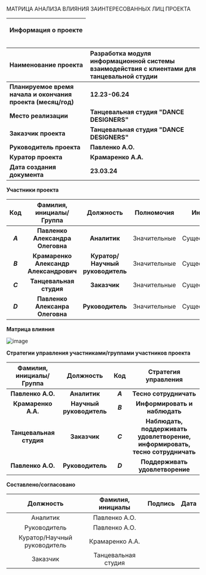 МАТРИЦА АНАЛИЗА ВЛИЯНИЯ ЗАИНТЕРЕСОВАННЫХ ЛИЦ ПРОЕКТА

|<p>**Информация о проекте**</p><p></p><p></p>|
| :-: |

|**Наименование проекта**|**Разработка модуля информационной системы взаимодействия с клиентами для танцевальной студии**|
| :- | :- |
|**Планируемое время начала и окончания проекта (месяц/год)**|**12.23-06.24**|
|**Место реализации**|**Танцевальная студия "DANCE DESIGNERS"**|
|**Заказчик проекта**|**Танцевальная студия "DANCE DESIGNERS"**|
|**Руководитель проекта**|**Павленко А.О.**|
|**Куратор проекта** |**Крамаренко А.А.**|
|**Дата создания документа**|**23.03.24**|




**Участники проекта**

|**Код**|**Фамилия, инициалы/Группа** |**Должность**|**Полномочия**|**Интерес**|
| :-: | :-: | :-: | - | - |
|***A***|**Павленко Александра Олеговна**|**Аналитик**|Значительные|Существенный|
|***B***|**Крамаренко Александр Александрович**|**Куратор/Научный руководитель**|Значительные|Существенный|
|***C***|**Танцевальная студия**|**Заказчик**|Значительные|Существенный|
|***D***|**Павленко Алексанра Олеговна**|**Руководитель**|Значительные|Существенный|
















**Матрица влияния**

![image](https://github.com/Nieutm/PP/assets/85126540/2100d967-253a-4425-9d78-8758b70e7e06)




**Стратегии управления участниками/группами участников проекта**

|**Фамилия, инициалы/Группа** |**Должность**|**Код**|**Стратегия управления**|
| :-: | :-: | :-: | :-: |
|**Павленко А.О.**|**Аналитик**|***A***|**Тесно сотрудничать**|
|**Крамаренко А.А.** |**Научный руководитель**|***B***|**Информировать и наблюдать**|
|**Танцевальная студия** |**Заказчик**|***С***|**Наблюдать, поддерживать удовлетворение, информировать, тесно сотрудничать**|
|**Павленко А.О.**|**Руководитель**|***D***|**Поддерживать удовлетворение**|

**Составлено/согласовано**

|**Должность**|**Фамилия, инициалы**|**Подпись**|**Дата**|
| :-: | :-: | :-: | :-: |
|Аналитик|Павленко А.О.|||
|Руководитель|Павленко А.О.|||
|Куратор/Научный руководитель|Крамаренко А.А.|||
|Заказчик|Танцевальная студия|||


